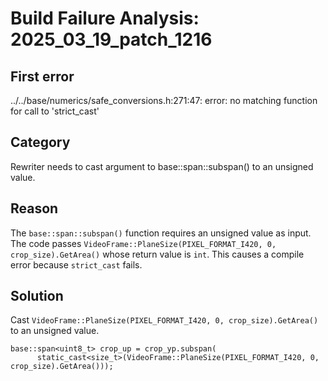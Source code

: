 # Build Failure Analysis: 2025_03_19_patch_1216

## First error

../../base/numerics/safe_conversions.h:271:47: error: no matching function for call to 'strict_cast'

## Category
Rewriter needs to cast argument to base::span::subspan() to an unsigned value.

## Reason
The `base::span::subspan()` function requires an unsigned value as input. The code passes `VideoFrame::PlaneSize(PIXEL_FORMAT_I420, 0, crop_size).GetArea()` whose return value is `int`. This causes a compile error because `strict_cast` fails.

## Solution
Cast `VideoFrame::PlaneSize(PIXEL_FORMAT_I420, 0, crop_size).GetArea()` to an unsigned value.
```
base::span<uint8_t> crop_up = crop_yp.subspan(
      static_cast<size_t>(VideoFrame::PlaneSize(PIXEL_FORMAT_I420, 0, crop_size).GetArea()));